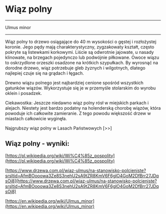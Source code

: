 # Wiąz polny

---
Ulmus minor

---
Wiąz polny to drzewo osiągające do 40 m wysokości o gęstej i rozłożystej koronie. Jego pędy mają charakterystyczny, zygzakowaty kształt, często pokryte są listewkami korkowymi. Liście są odwrotnie jajowate, u nasady klinowate, na brzegach pojedynczo lub podwójnie piłkowane. Owoce wiązu to oskrzydlone orzeszki osadzone na krótkich szypułkach. By wyrosnąć na dorodne drzewo, wiąz potrzebuje gleb żyznych i wilgotnych, dlatego najlepiej czuje się na grądach i łęgach.

Drewno wiązu polnego jest najbardziej cenione spośród wszystkich gatunków wiązów. Wykorzystuje się je w przemyśle stolarskim do wyrobu oklein i posadzek.

Ciekawostka: Jeszcze niedawno wiąz polny rósł w miejskich parkach i alejach. Niestety jest bardzo podatny na holenderską chorobę wiązów, która powoduje ich całkowite zamieranie. Z tego powodu większość drzew w miastach całkowicie wyginęła.

Najgrubszy wiąz polny w Lasach Państwowych [>>]

## Wiąz polny - wyniki:
[https://pl.wikipedia.org/wiki/Wi%C4%85z_pospolity](https://pl.wikipedia.org/wiki/Wi%C4%85z_pospolity)

[https://www.drzewa.com.pl/wiaz-ulmus/na-stanowisko-polcieniste?srsltid=AfmBOooowa3Ze8S3nehU2sA9tZR8KmV6F6glO4GoM2DfBrr27JDqsOj8](https://www.drzewa.com.pl/wiaz-ulmus/na-stanowisko-polcieniste?srsltid=AfmBOooowa3Ze8S3nehU2sA9tZR8KmV6F6glO4GoM2DfBrr27JDqsOj8)

[https://en.wikipedia.org/wiki/Ulmus_minor](https://en.wikipedia.org/wiki/Ulmus_minor)

